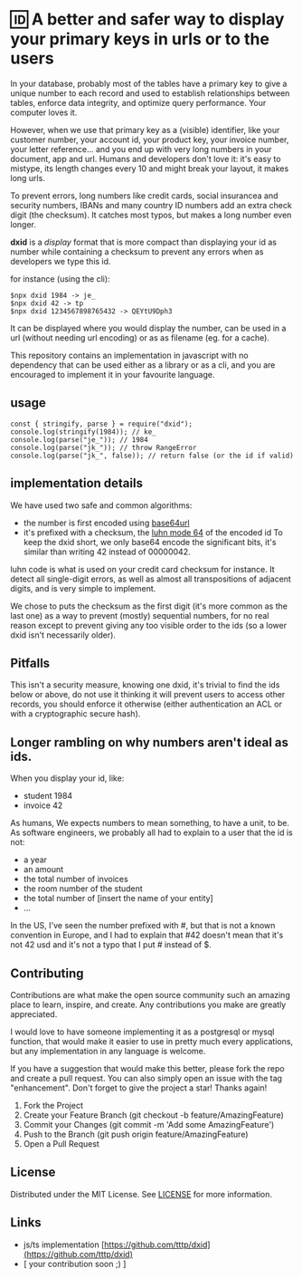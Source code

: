 # 🆔 A better and safer way to display your primary keys in urls or to the users

In your database, probably most of the tables have a primary key to give a unique number to each record and used to establish relationships between tables, enforce data integrity, and optimize query performance. Your computer loves it.

However, when we use that primary key as a (visible) identifier, like your customer number, your account id, your product key, your invoice number, your letter reference... and you end up with very long numbers in your document, app and url. Humans and developers don't love it: it's easy to mistype, its length changes every 10 and might break your layout, it makes long urls.

To prevent errors, long numbers like credit cards, social insurancea and security numbers, IBANs and many country ID numbers add an extra check digit (the checksum). It catches most typos, but makes a long number even longer.

**dxid** is a _display_ format that is more compact than displaying your id as number while containing a checksum to prevent any errors when as developers we type this id.

for instance (using the cli):

    $npx dxid 1984 -> je_
    $npx dxid 42 -> tp
    $npx dxid 1234567898765432 -> QEYtU9Dph3

It can be displayed where you would display the number, can be used in a url (without needing url encoding) or as as filename (eg. for a cache).

This repository contains an implementation in javascript with no dependency that can be used either as a library or as a cli, and you are encouraged to implement it in your favourite language.

## usage

    const { stringify, parse } = require("dxid");
    console.log(stringify(1984)); // ke_
    console.log(parse("je_")); // 1984
    console.log(parse("jk_")); // throw RangeError
    console.log(parse("jk_", false)); // return false (or the id if valid)

## implementation details

We have used two safe and common algorithms:

- the number is first encoded using [base64url](https://datatracker.ietf.org/doc/html/rfc4648#section-5)
- it's prefixed with a checksum, the [luhn mode 64](https://en.wikipedia.org/wiki/Luhn_mod_N_algorithm) of the encoded id
To keep the dxid short, we only base64 encode the significant bits, it's similar than writing 42 instead of 00000042.

luhn code is what is used on your credit card checksum for instance. It detect all single-digit errors, as well as almost all transpositions of adjacent digits, and is very simple to implement.

We chose to puts the checksum as the first digit (it's more common as the last one) as a way to prevent (mostly) sequential numbers, for no real reason except to prevent giving any too visible order to the ids (so a lower dxid isn't necessarily older).

## Pitfalls

This isn't a security measure, knowing one dxid, it's trivial to find the ids below or above, do not use it thinking it will prevent users to access other records, you should enforce it otherwise (either authentication an ACL or with a cryptographic secure hash).

## Longer rambling on why numbers aren't ideal as ids.

When you display your id, like:

- student 1984
- invoice 42

As humans, We expects numbers to mean something, to have a unit, to be. As software engineers, we probably all had to explain to a user that the id is not:
- a year
- an amount
- the total number of invoices
- the room number of the student
- the total number of [insert the name of your entity]
- ...

In the US, I've seen the number prefixed with #, but that is not a known convention in Europe, and I had to explain that #42 doesn't mean that it's not 42 usd and it's not a typo that I put # instead of $.

## Contributing

Contributions are what make the open source community such an amazing place to learn, inspire, and create. Any contributions you make are greatly appreciated.

I would love to have someone implementing it as a postgresql or mysql function, that would make it easier to use in pretty much every applications, but any implementation in any language is welcome.

If you have a suggestion that would make this better, please fork the repo and create a pull request. You can also simply open an issue with the tag "enhancement". Don't forget to give the project a star! Thanks again!

1. Fork the Project
1. Create your Feature Branch (git checkout -b feature/AmazingFeature)
1. Commit your Changes (git commit -m 'Add some AmazingFeature')
1. Push to the Branch (git push origin feature/AmazingFeature)
1. Open a Pull Request

## License

Distributed under the MIT License. See [LICENSE](LICENSE) for more information.

## Links

- js/ts implementation [https://github.com/tttp/dxid](https://github.com/tttp/dxid)
- [ your contribution soon ;) ]
